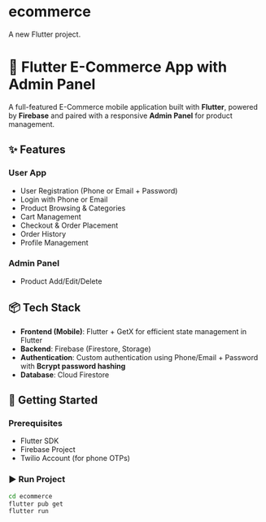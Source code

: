 # ecommerce

A new Flutter project.

# 🛒 Flutter E-Commerce App with Admin Panel

A full-featured E-Commerce mobile application built with **Flutter**, powered by **Firebase** and paired with a responsive **Admin Panel** for product management.

## ✨ Features

### User App
- User Registration (Phone or Email + Password)
- Login with Phone or Email
- Product Browsing & Categories
- Cart Management
- Checkout & Order Placement
- Order History
- Profile Management

### Admin Panel
- Product Add/Edit/Delete

## 📦 Tech Stack
- **Frontend (Mobile)**: Flutter + GetX for efficient state management in Flutter  
- **Backend**: Firebase (Firestore, Storage)  
- **Authentication**: Custom authentication using Phone/Email + Password with **Bcrypt password hashing**  
- **Database**: Cloud Firestore  

## 🚀 Getting Started

### Prerequisites
- Flutter SDK
- Firebase Project
- Twilio Account (for phone OTPs)

### ▶️ Run Project
```bash
cd ecommerce
flutter pub get
flutter run
